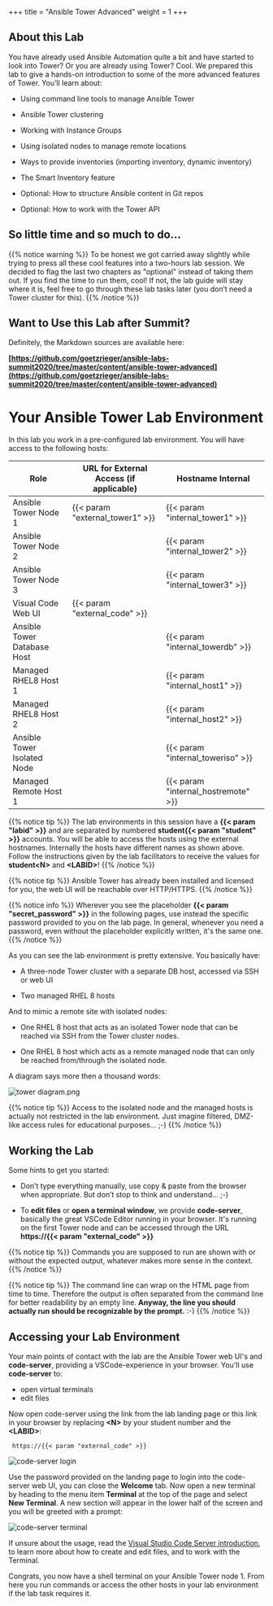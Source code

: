 +++
title = "Ansible Tower Advanced"
weight = 1
+++

## About this Lab

You have already used Ansible Automation quite a bit and have started to
look into Tower? Or you are already using Tower? Cool. We prepared this
lab to give a hands-on introduction to some of the more advanced
features of Tower. You’ll learn about:

  - Using command line tools to manage Ansible Tower

  - Ansible Tower clustering

  - Working with Instance Groups

  - Using isolated nodes to manage remote locations

  - Ways to provide inventories (importing inventory, dynamic inventory)

  - The Smart Inventory feature

  - Optional: How to structure Ansible content in Git repos

  - Optional: How to work with the Tower API

## So little time and so much to do…

{{% notice warning %}}
To be honest we got carried away slightly while trying to press all these cool features into a two-hours lab session. We decided to flag the last two chapters as "optional" instead of taking them out. If you find the time to run them, cool\! If not, the lab guide will stay where it is, feel free to go through these lab tasks later (you don’t  need a Tower cluster for this).
{{% /notice %}}

## Want to Use this Lab after Summit?

Definitely, the Markdown sources are available here:

**[https://github.com/goetzrieger/ansible-labs-summit2020/tree/master/content/ansible-tower-advanced](https://github.com/goetzrieger/ansible-labs-summit2020/tree/master/content/ansible-tower-advanced)**

# Your Ansible Tower Lab Environment

In this lab you work in a pre-configured lab environment. You will have
access to the following hosts:

| Role                         | URL for External Access (if applicable)  | Hostname Internal                   |
| ---------------------------- | ---------------------------------- | ----------------------------------- |
| Ansible Tower Node 1         | {{< param "external_tower1" >}}    | {{< param "internal_tower1" >}}     |
| Ansible Tower Node 2         |                                    | {{< param "internal_tower2" >}}     |
| Ansible Tower Node 3         |                                    | {{< param "internal_tower3" >}}     |
| Visual Code Web UI           | {{< param "external_code" >}}      |                                     |
| Ansible Tower Database Host  |                                    | {{< param "internal_towerdb" >}}    |
| Managed RHEL8 Host 1         |                                    | {{< param "internal_host1" >}}      |
| Managed RHEL8 Host 2         |                                    | {{< param "internal_host2" >}}      |
| Ansible Tower Isolated Node  |                                    | {{< param "internal_toweriso" >}}   |
| Managed Remote Host 1        |                                    | {{< param "internal_hostremote" >}} |

{{% notice tip %}}
The lab environments in this session have a **{{< param "labid" >}}** and are separated by numbered **student{{< param "student" >}}** accounts. You will be able to access the hosts using the external hostnames. Internally the hosts have different names as shown above. Follow the instructions given by the lab facilitators to receive the values for **student\<N>** and **\<LABID>**!
{{% /notice %}}

{{% notice tip %}}
Ansible Tower has already been installed and licensed for you, the web UI will be reachable over HTTP/HTTPS.
{{% /notice %}}

{{% notice info %}}
Wherever you see the placeholder **{{< param "secret_password" >}}** in the following pages, use instead the specific password provided to you on the lab page. In general, whenever you need a password, even without the placeholder explicitly written, it's the same one.
{{% /notice %}}

As you can see the lab environment is pretty extensive. You basically
have:

  - A three-node Tower cluster with a separate DB host, accessed via SSH
    or web UI

  - Two managed RHEL 8 hosts

And to mimic a remote site with isolated nodes:

  - One RHEL 8 host that acts as an isolated Tower node that can be reached via SSH from the Tower cluster nodes.

  - One RHEL 8 host which acts as a remote managed node that can only be reached from/through the isolated node.

A diagram says more then a thousand words:

![tower diagram.png](../../images/tower_diagram.png)

{{% notice tip %}}
Access to the isolated node and the managed hosts is actually not restricted in the lab environment. Just imagine filtered, DMZ-like access rules for educational purposes… ;-)
{{% /notice %}}

## Working the Lab

Some hints to get you started:

  - Don’t type everything manually, use copy & paste from the browser when appropriate. But don’t stop to think and understand… ;-)

  - To **edit files** or **open a terminal window**, we provide **code-server**, basically the great VSCode Editor running in your browser. It's running on the first Tower node and can be accessed through the URL **https://{{< param "external_code" >}}**

{{% notice tip %}}
Commands you are supposed to run are shown with or without the expected output, whatever makes more sense in the context.
{{% /notice %}}

{{% notice tip %}}
The command line can wrap on the HTML page from time to time. Therefore the output is often separated from the command line for better readability by an empty line. **Anyway, the line you should actually run should be recognizable by the prompt.** :-)
{{% /notice %}}

## Accessing your Lab Environment

Your main points of contact with the lab are the Ansible Tower web UI's and **code-server**, providing a VSCode-experience in your browser. You'll use **code-server** to:

* open virtual terminals
* edit files

Now open code-server using the link from the lab landing page or this link in your browser by replacing **\<N\>** by your student number and the **\<LABID\>**:


     https://{{< param "external_code" >}}


![code-server login](../../images/vscode-pwd.png)

Use the password provided on the landing page to login into the code-server web UI, you can close the **Welcome** tab. Now open a new terminal by heading to the menu item **Terminal** at the top of the page and select **New Terminal**. A new section will appear in the lower half of the screen and you will be greeted with a prompt:

![code-server terminal](../../images/vscode-terminal.png)

If unsure about the usage, read the [Visual Studio Code Server introduction](../../vscode-intro/), to learn more about how to create and edit files, and to work with the Terminal.

Congrats, you now have a shell terminal on your Ansible Tower node 1. From here you run commands or access the other hosts in your lab environment if the lab task requires it.
